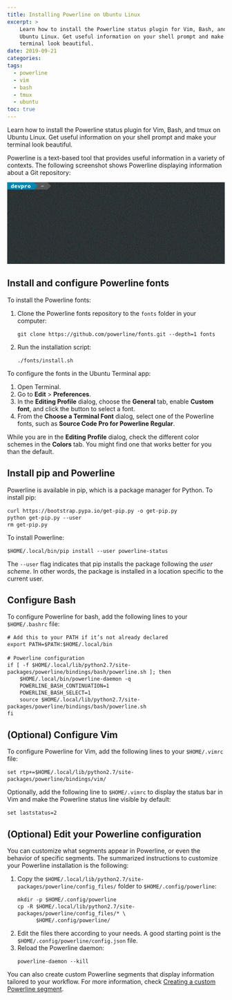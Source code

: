 ```yaml
---
title: Installing Powerline on Ubuntu Linux
excerpt: >
    Learn how to install the Powerline status plugin for Vim, Bash, and tmux on
    Ubuntu Linux. Get useful information on your shell prompt and make your
    terminal look beautiful.
date: 2019-09-21
categories:
tags:
  - powerline
  - vim
  - bash
  - tmux
  - ubuntu
toc: true
---
```


Learn how to install the Powerline status plugin for Vim, Bash, and tmux on
Ubuntu Linux. Get useful information on your shell prompt and make your terminal
look beautiful.

Powerline is a text-based tool that provides useful information in a variety of
contexts. The following screenshot shows Powerline displaying information about
a Git repository:

![Powerline demo][demo]

## Install and configure Powerline fonts

To install the Powerline fonts:

1. Clone the Powerline fonts repository to the `fonts` folder in your computer:
   ```shell
   git clone https://github.com/powerline/fonts.git --depth=1 fonts
   ```
1. Run the installation script:
   ```shell
   ./fonts/install.sh
   ```

To configure the fonts in the Ubuntu Terminal app:

1. Open Terminal.
1. Go to **Edit** > **Preferences**.
1. In the **Editing Profile** dialog, choose the **General** tab, enable
   **Custom font**, and click the button to select a font.
1. From the **Choose a Terminal Font** dialog, select one of the Powerline
   fonts, such as **Source Code Pro for Powerline Regular**.

While you are in the **Editing Profile** dialog, check the different color
schemes in the **Colors** tab. You might find one that works better for you than
the default.

## Install pip and Powerline

Powerline is available in pip, which is a package manager for Python. To install
pip:

```shell
curl https://bootstrap.pypa.io/get-pip.py -o get-pip.py
python get-pip.py --user
rm get-pip.py
```

To install Powerline:

```shell
$HOME/.local/bin/pip install --user powerline-status
```

The `--user` flag indicates that pip installs the package following the _user
scheme_. In other words, the package is installed in a location specific to the
current user.

## Configure Bash

To configure Powerline for bash, add the following lines to your `$HOME/.bashrc`
file:

```shell
# Add this to your PATH if it’s not already declared
export PATH=$PATH:$HOME/.local/bin

# Powerline configuration
if [ -f $HOME/.local/lib/python2.7/site-packages/powerline/bindings/bash/powerline.sh ]; then
    $HOME/.local/bin/powerline-daemon -q
    POWERLINE_BASH_CONTINUATION=1
    POWERLINE_BASH_SELECT=1
    source $HOME/.local/lib/python2.7/site-packages/powerline/bindings/bash/powerline.sh
fi
```

## (Optional) Configure Vim

To configure Powerline for Vim, add the following lines to your `$HOME/.vimrc` file:

```vim
set rtp+=$HOME/.local/lib/python2.7/site-packages/powerline/bindings/vim/
```

Optionally, add the following line to `$HOME/.vimrc` to display the status bar in
Vim and make the Powerline status line visible by default:

```vim
set laststatus=2
```

## (Optional) Edit your Powerline configuration

You can customize what segments appear in Powerline, or even the behavior of
specific segments. The summarized instructions to customize your Powerline
installation is the following:

1. Copy the `$HOME/.local/lib/python2.7/site-packages/powerline/config_files/`
   folder to `$HOME/.config/powerline`:
   ```shell
   mkdir -p $HOME/.config/powerline
   cp -R $HOME/.local/lib/python2.7/site-packages/powerline/config_files/* \
         $HOME/.config/powerline/
   ```
1. Edit the files there according to your needs. A good starting point is the
   `$HOME/.config/powerline/config.json` file.
1. Reload the Powerline daemon:
   ```shell
   powerline-daemon --kill
   ```

You can also create custom Powerline segments that display information tailored
to your workflow. For more information, check [Creating a custom Powerline
segment][0].

[demo]: /assets/images/powerline-demo.gif
[0]: /custom-powerline-segment/
